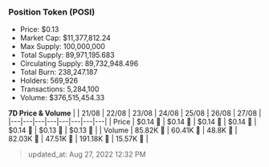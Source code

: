 
  ### Position Token (POSI)
  - Price: $0.13
  - Market Cap: $11,377,812.24
  - Max Supply: 100,000,000
  - Total Supply: 89,971,195.683
  - Circulating Supply: 89,732,948.496
  - Total Burn: 238,247.187
  - Holders: 569,926
  - Transactions: 5,284,100
  - Volume: $376,515,454.33

  **7D Price & Volume**
  | | 21&#x2F;08 | 22&#x2F;08 | 23&#x2F;08 | 24&#x2F;08 | 25&#x2F;08 | 26&#x2F;08 | 27&#x2F;08 |
  |---|---|---|---|---|---|---|---|
  | Price | $0.14 🚀 | $0.14 🔻 | $0.14 🔻 | $0.14 🔻 | $0.14 🔻 | $0.13 🔻 | $0.13 🔻 |
  | Volume | 85.82K 🚀 | 60.41K 🔻 | 48.8K 🔻 | 82.03K 🚀 | 47.51K 🔻 | 191.18K 🚀 | 15.57K 🔻 |

  > updated_at: Aug 27, 2022 12:32 PM
